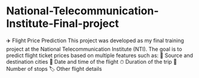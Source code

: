 # National-Telecommunication-Institute-Final-project
✈️ Flight Price Prediction  This project was developed as my final training project at the National Telecommunication Institute (NTI). The goal is to predict flight ticket prices based on multiple features such as:  🛫 Source and destination cities  📅 Date and time of the flight  ⏱ Duration of the trip  🔁 Number of stops  🏷️ Other flight details
